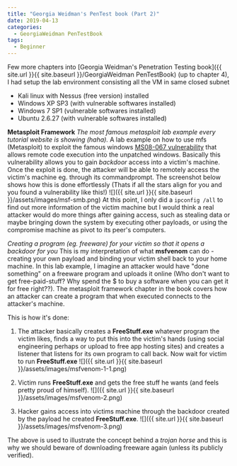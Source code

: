 ```yaml
---
title: "Georgia Weidman's PenTest book (Part 2)"
date: 2019-04-13
categories:
  - GeorgiaWeidman PenTestBook
tags:
  - Beginner
---
```


Few more chapters into [Georgia Weidman's Penetration Testing book]({{ site.url }}{{ site.baseurl }}/GeorgiaWeidman PenTestBook) (up to chapter 4), I had setup the lab environment consisting all the VM in same closed subnet

*   Kali linux with Nessus (free version) installed
*   Windows XP SP3 (with vulnerable softwares installed)
*   Windows 7 SP1 (vulnerable softwares installed)
*   Ubuntu 2.6.27 (with vulnerable softwares installed)

**Metasploit Framework**
_The most famous metasploit lab example every tutorial website is showing (haha)._
A lab example on how to use mfs (Metasploit) to exploit the famous windows [MS08-067 vulnerability](https://docs.microsoft.com/en-us/security-updates/securitybulletins/2008/ms08-067) that allows remote code execution into the unpatched windows. Basically this vulnerability allows you to gain _backdoor_ access into a victim's machine. Once the exploit is done, the attacker will be able to remotely access the victim's machine eg. through its commandprompt. The screenshot below shows how this is done effortlessly (Thats if all the stars align for you and you found a vulnerability like this!) ![]({{ site.url }}{{ site.baseurl }}/assets/images/msf-smb.png)
At this point, I only did a `ipconfig /all` to find out more information of the victim machine but I would think a real attacker would do more things after gaining access, such as stealing data or maybe bringing down the system by executing other payloads, or using the compromise machine as pivot to its peer's computers.

_Creating a program (eg. freeware) for your victim so that it opens a backdoor for you_
This is my interpretation of what **msfvenom** can do - creating your own payload and binding your victim shell back to your home machine. In this lab example, I imagine an attacker would have "done something" on a freeware program and uploads it online (Who don't want to get free-paid-stuff? Why spend the $ to buy a software when you can get it for free right??). The metasploit framework chapter in the book covers how an attacker can create a program that when executed connects to the attacker's machine.

This is how it's done: 

1. The attacker basically creates a **FreeStuff.exe** whatever program the victim likes, finds a way to put this into the victim's hands (using social engineering perhaps or upload to free app hosting sites) and creates a listener that listens for its own program to call back. Now wait for victim to run **FreeStuff.exe**
![]({{ site.url }}{{ site.baseurl }}/assets/images/msfvenom-1-1.png)

2. Victim runs **FreeStuff.exe** and gets the free stuff he wants (and feels pretty proud of himself).
![]({{ site.url }}{{ site.baseurl }}/assets/images/msfvenom-2.png)

3. Hacker gains access into victims machine through the backdoor created by the payload he created **FreeStuff.exe**.
![]({{ site.url }}{{ site.baseurl }}/assets/images/msfvenom-3.png)

The above is used to illustrate the concept behind a _trojan horse_ and this is why we should beware of downloading freeware again (unless its publicly verified).
